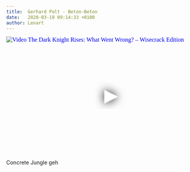 ```yaml
---
title:  Gerhard Polt - Beton-Beton
date:   2020-03-19 09:14:33 +0100
author: Lenart
---
```

<div class="video-container ">
<iframe
  width="560"
  height="315"
  src="https://www.youtube.com/embed/Sv2z1d9DHcs"
  srcdoc="<style>*{padding:0;margin:0;overflow:hidden}html,body{height:100%}img,span{position:absolute;width:100%;top:0;bottom:0;margin:auto}span{height:1.5em;text-align:center;font:48px/1.5 sans-serif;color:white;text-shadow:0 0 0.5em black}</style><a href=https://www.youtube.com/embed/Sv2z1d9DHcs?autoplay=1><img src=https://img.youtube.com/vi/Sv2z1d9DHcs/hqdefault.jpg alt='Video The Dark Knight Rises: What Went Wrong? – Wisecrack Edition'><span>▶</span></a>"
  frameborder="0"
  allow="accelerometer; autoplay; encrypted-media; gyroscope; picture-in-picture"
  allowfullscreen
></iframe>
</div>

Concrete Jungle geh
